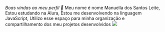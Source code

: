 *Boas vindas ao meu perfil 💙*
Meu nome é nome Manuella dos Santos Leite,
Estou estudando na Alura,
Estou me desenvolvendo na linguagem JavaScript,
Utilizo esse espaço para minha organização e compartilhamento dos meu projetos desenvolvidos
![](https://media1.tenor.com/m/dMKyfdeMNxQAAAAd/monkeyphobic.gif)
